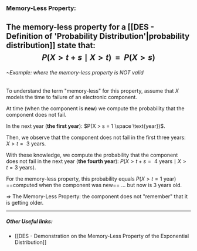 ### Memory-Less Property:
The memory-less property for a [[DES - Definition of 'Probability Distribution'|probability distribution]] state that:
$$
P(X > t + s \mid X > t) \ \ = \ \ P(X > s)
$$
---
###### ~Example: where the memory-less property is NOT valid
To understand the term "memory-less" for this property, assume that $X$ models the time to failure of an electronic component.

At time (when the component is **new**) we compute the probability that the component does not fail.

In the next year (**the first year**): $P(X > s = 1 \space \text{year})$.

Then, we observe that the component does not fail in the first three years: $X > t = \text{ 3 years}$.

 With these knowledge, we compute the probability that the component does not fail in the next year (**the fourth year**): $P(X > t+s = \text{ 4 years} \mid X > t = \text{3 years})$.

 For the memory-less property, this probability equals $P(X > t = \text{1 year})$  ==computed when the component was new==
 ... but now is 3 years old.

 $\Rightarrow$ The Memory-Less Property: the component does not "remember" that it is getting older.

---
##### Other Useful links:
- [[DES - Demonstration on the Memory-Less Property of the Exponential Distribution]]
